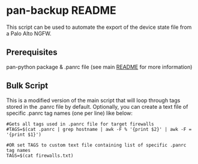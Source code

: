 # pan-backup README
This script can be used to automate the export of the device state file from a Palo Alto NGFW. 

## Prerequisites
pan-python package & .panrc file (see main [README](/README.md) for more information)

## Bulk Script
This is a modified version of the main script that will loop through tags stored in the .panrc file by default. Optionally, you can create a text file of specific .panrc tag names (one per line) like below:
```
#Gets all tags used in .panrc file for target firewalls
#TAGS=$(cat .panrc | grep hostname | awk -F % '{print $2}' | awk -F = '{print $1}')

#OR set TAGS to custom text file containing list of specific .panrc tag names
TAGS=$(cat firewalls.txt)
```
